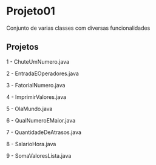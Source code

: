 # Projeto01
 Conjunto de varias classes com diversas funcionalidades

## Projetos

1 - ChuteUmNumero.java

2 - EntradaEOperadores.java

3 - FatorialNumero.java

4 - ImprimirValores.java

5 - OlaMundo.java

6 - QualNumeroEMaior.java

7 - QuantidadeDeAtrasos.java

8 - SalarioHora.java

9 - SomaValoresLista.java
